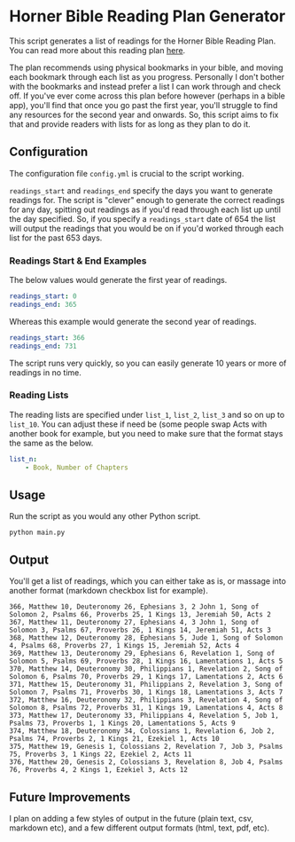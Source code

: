 # Horner Bible Reading Plan Generator

This script generates a list of readings for the Horner Bible Reading Plan. You can read more about this reading plan [here](./horner_bible_reading_plan.pdf). 

The plan recommends using physical bookmarks in your bible, and moving each bookmark through each list as you progress. Personally I don't bother with the bookmarks and instead prefer a list I can work through and check off. If you've ever come across this plan before however (perhaps in a bible app), you'll find that once you go past the first year, you'll struggle to find any resources for the second year and onwards. So, this script aims to fix that and provide readers with lists for as long as they plan to do it.

## Configuration

The configuration file `config.yml` is crucial to the script working. 

`readings_start` and `readings_end` specify the days you want to generate readings for. The script is "clever" enough to generate the correct readings for any day, spitting out readings as if you'd read through each list up until the day specified. So, if you specify a `readings_start` date of 654 the list will output the readings that you would be on if you'd worked through each list for the past 653 days.

### Readings Start & End Examples

The below values would generate the first year of readings.

```yaml
readings_start: 0
readings_end: 365
```

Whereas this example would generate the second year of readings.

```yaml
readings_start: 366
readings_end: 731
```

The script runs very quickly, so you can easily generate 10 years or more of readings in no time.

### Reading Lists

The reading lists are specified under `list_1`, `list_2`, `list_3` and so on up to `list_10`. You can adjust these if need be (some people swap Acts with another book for example, but you need to make sure that the format stays the same as the below.

```yaml
list_n:
    - Book, Number of Chapters
```

## Usage

Run the script as you would any other Python script.

```shell
python main.py
```

## Output

You'll get a list of readings, which you can either take as is, or massage into another format (markdown checkbox list for example).

```
366, Matthew 10, Deuteronomy 26, Ephesians 3, 2 John 1, Song of Solomon 2, Psalms 66, Proverbs 25, 1 Kings 13, Jeremiah 50, Acts 2
367, Matthew 11, Deuteronomy 27, Ephesians 4, 3 John 1, Song of Solomon 3, Psalms 67, Proverbs 26, 1 Kings 14, Jeremiah 51, Acts 3
368, Matthew 12, Deuteronomy 28, Ephesians 5, Jude 1, Song of Solomon 4, Psalms 68, Proverbs 27, 1 Kings 15, Jeremiah 52, Acts 4
369, Matthew 13, Deuteronomy 29, Ephesians 6, Revelation 1, Song of Solomon 5, Psalms 69, Proverbs 28, 1 Kings 16, Lamentations 1, Acts 5
370, Matthew 14, Deuteronomy 30, Philippians 1, Revelation 2, Song of Solomon 6, Psalms 70, Proverbs 29, 1 Kings 17, Lamentations 2, Acts 6
371, Matthew 15, Deuteronomy 31, Philippians 2, Revelation 3, Song of Solomon 7, Psalms 71, Proverbs 30, 1 Kings 18, Lamentations 3, Acts 7
372, Matthew 16, Deuteronomy 32, Philippians 3, Revelation 4, Song of Solomon 8, Psalms 72, Proverbs 31, 1 Kings 19, Lamentations 4, Acts 8
373, Matthew 17, Deuteronomy 33, Philippians 4, Revelation 5, Job 1, Psalms 73, Proverbs 1, 1 Kings 20, Lamentations 5, Acts 9
374, Matthew 18, Deuteronomy 34, Colossians 1, Revelation 6, Job 2, Psalms 74, Proverbs 2, 1 Kings 21, Ezekiel 1, Acts 10
375, Matthew 19, Genesis 1, Colossians 2, Revelation 7, Job 3, Psalms 75, Proverbs 3, 1 Kings 22, Ezekiel 2, Acts 11
376, Matthew 20, Genesis 2, Colossians 3, Revelation 8, Job 4, Psalms 76, Proverbs 4, 2 Kings 1, Ezekiel 3, Acts 12
```

## Future Improvements

I plan on adding a few styles of output in the future (plain text, csv, markdown etc), and a few different output formats (html, text, pdf, etc).

